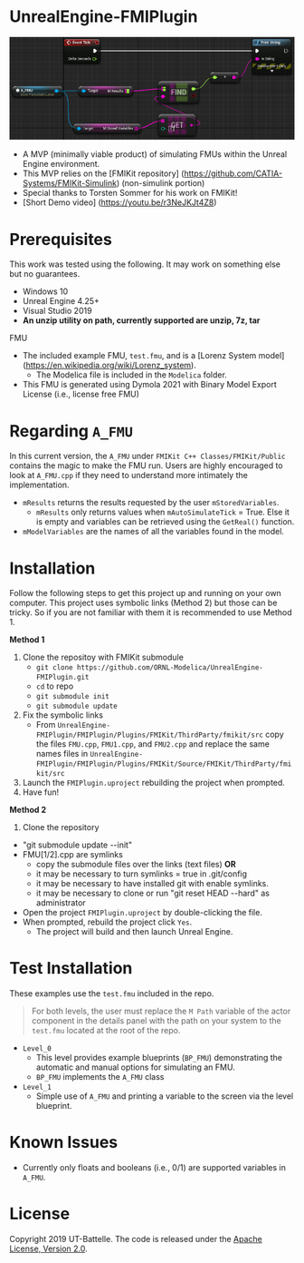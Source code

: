 # UnrealEngine-FMIPlugin

![FMUinUE4](docs/fmuUEBP.PNG)

- A MVP (minimally viable product) of simulating FMUs within the Unreal Engine environment.
- This MVP relies on the [FMIKit repository] (https://github.com/CATIA-Systems/FMIKit-Simulink) (non-simulink portion)
- Special thanks to Torsten Sommer for his work on FMIKit!
- [Short Demo video] (https://youtu.be/r3NeJKJt4Z8)
  
# Prerequisites

This work was tested using the following. It may work on something else but no guarantees.
- Windows 10
- Unreal Engine 4.25+
- Visual Studio 2019
- **An unzip utility on path, currently supported are unzip, 7z, tar**

FMU
- The included example FMU, `test.fmu`, and is a [Lorenz System model] (https://en.wikipedia.org/wiki/Lorenz_system).
  - The Modelica file is included in the `Modelica` folder.
- This FMU is generated using Dymola 2021 with Binary Model Export License (i.e., license free FMU)

# Regarding `A_FMU`

In this current version, the `A_FMU` under `FMIKit C++ Classes/FMIKit/Public` contains the magic to make the FMU run. Users are highly encouraged to look at `A_FMU.cpp` if they need to understand more intimately the implementation.
- `mResults` returns the results requested by the user `mStoredVariables`.
  - `mResults` only returns values when `mAutoSimulateTick` = True. Else it is empty and variables can be retrieved using the `GetReal()` function.
- `mModelVariables` are the names of all the variables found in the model.

# Installation

Follow the following steps to get this project up and running on your own computer. This project uses symbolic links (Method 2) but those can be tricky. So if you are not familiar with them it is recommended to use Method 1.

**Method 1**
1. Clone the repositoy with FMIKit submodule
   - `git clone https://github.com/ORNL-Modelica/UnrealEngine-FMIPlugin.git`
   - `cd` to repo
   - `git submodule init`
   - `git submodule update`
1. Fix the symbolic links
   - From `UnrealEngine-FMIPlugin/FMIPlugin/Plugins/FMIKit/ThirdParty/fmikit/src` copy the files `FMU.cpp`, `FMU1.cpp`, and `FMU2.cpp` and replace the same names files in `UnrealEngine-FMIPlugin/FMIPlugin/Plugins/FMIKit/Source/FMIKit/ThirdParty/fmikit/src`
1. Launch the `FMIPlugin.uproject` rebuilding the project when prompted.
1. Have fun!
  
**Method 2**
1. Clone the repository
  - "git submodule update --init"
  - FMU[1/2].cpp are symlinks 
    - copy the submodule files over the links (text files) **OR**
    - it may be necessary to turn symlinks = true in .git/config
    - it may be necessary to have installed git with enable symlinks.
    - it may be necessary to clone or run "git reset HEAD --hard" as administrator 
- Open the project `FMIPlugin.uproject` by double-clicking the file.
- When prompted, rebuild the project click `Yes`.
  - The project will build and then launch Unreal Engine.

# Test Installation

These examples use the `test.fmu` included in the repo.

> For both levels, the user must replace the `M Path` variable of the actor component in the details panel with the path on your system to the `test.fmu` located at the root of the repo.
> 
- `Level_0`
  - This level provides example blueprints (`BP_FMU`) demonstrating the automatic and manual options for simulating an FMU.
  - `BP_FMU` implements the `A_FMU` class
- `Level_1`
  - Simple use of  `A_FMU` and printing a variable to the screen via the level blueprint.

# Known Issues

- Currently only floats and booleans (i.e., 0/1) are supported variables in `A_FMU`.

# License

Copyright 2019 UT-Battelle. The code is released under the [Apache License, Version 2.0](http://www.apache.org/licenses/LICENSE-2.0).